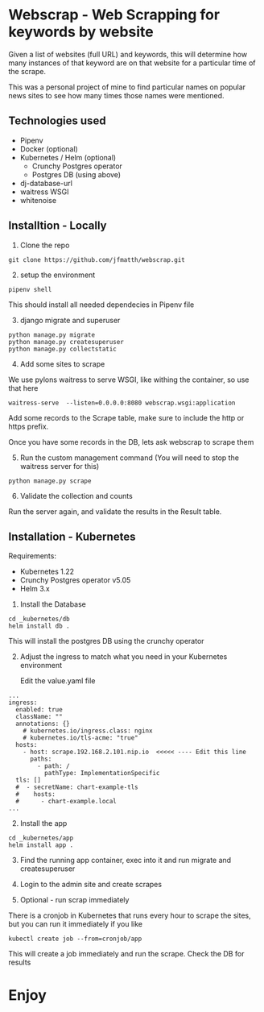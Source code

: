 # Webscrap - Web Scrapping for keywords by website

Given a list of websites (full URL) and keywords, this will determine how many instances of that keyword are on that website for a particular time of the scrape.

This was a personal project of mine to find particular names on popular news sites to see how many times those names were mentioned.

## Technologies used

- Pipenv
- Docker (optional)
- Kubernetes / Helm (optional)
    - Crunchy Postgres operator
    - Postgres DB (using above)
- dj-database-url
- waitress WSGI
- whitenoise

## Installtion - Locally

1. Clone the repo
```
git clone https://github.com/jfmatth/webscrap.git
```

2. setup the environment
```
pipenv shell
```
This should install all needed dependecies in Pipenv file

3. django migrate and superuser
```
python manage.py migrate
python manage.py createsuperuser
python manage.py collectstatic
```

4. Add some sites to scrape

We use pylons waitress to serve WSGI, like withing the container, so use that here
```
waitress-serve  --listen=0.0.0.0:8080 webscrap.wsgi:application
```

Add some records to the Scrape table, make sure to include the http or https prefix.  

Once you have some records in the DB, lets ask webscrap to scrape them

5. Run the custom management command 
(You will need to stop the waitress server for this)

```
python manage.py scrape
```

6. Validate the collection and counts

Run the server again, and validate the results in the Result table.

## Installation - Kubernetes

Requirements:
- Kubernetes 1.22
- Crunchy Postgres operator v5.05
- Helm 3.x


1. Install the Database
```
cd _kubernetes/db
helm install db .
```

This will install the postgres DB using the crunchy operator 

2. Adjust the ingress to match what you need in your Kubernetes environment

    Edit the value.yaml file

```
...
ingress:
  enabled: true
  className: ""
  annotations: {}
    # kubernetes.io/ingress.class: nginx
    # kubernetes.io/tls-acme: "true"
  hosts:
    - host: scrape.192.168.2.101.nip.io  <<<<< ---- Edit this line
      paths:
        - path: /
          pathType: ImplementationSpecific
  tls: []
  #  - secretName: chart-example-tls
  #    hosts:
  #      - chart-example.local
...
```


2. Install the app
```
cd _kubernetes/app
helm install app .
```

3. Find the running app container, exec into it and run migrate and createsuperuser

4. Login to the admin site and create scrapes

5. Optional - run scrap immediately

There is a cronjob in Kubernetes that runs every hour to scrape the sites, but you can run it immediately if you like

```
kubectl create job --from=cronjob/app
```

This will create a job immediately and run the scrape.  Check the DB for results

# Enjoy